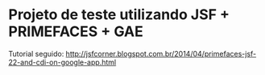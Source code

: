 Projeto de teste utilizando JSF + PRIMEFACES + GAE
============================


Tutorial seguido: http://jsfcorner.blogspot.com.br/2014/04/primefaces-jsf-22-and-cdi-on-google-app.html
